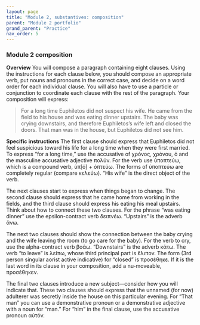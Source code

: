 ```yaml
---
layout: page
title: "Module 2, substantives: composition"
parent: "Module 2 portfolio"
grand_parent: "Practice"
nav_order: 5
---
```


### Module 2 composition

**Overview**
You will compose a paragraph containing eight clauses. Using the instructions for each clause below, you should compose an appropriate verb, put nouns and pronouns in the correct case, and decide on a word order for each individual clause. You will also have to use a particle or conjunction to coordinate each clause with the rest of the paragraph. Your composition will express:

> For a long time Euphiletos did not suspect his wife. He came from the field to his house and was eating dinner upstairs. The baby was crying downstairs, and therefore Euphiletos’s wife left and closed the doors. That man was in the house, but Euphiletos did not see him.

**Specific instructions**
The first clause should express that Euphiletos did not feel suspicious toward his life for a long time when they were first married.  To express “for a long time,” use the accusative of χρόνος, χρόνου, ὁ and the masculine accusative adjective πολύν. For the verb use ὑποπτεύω, which is a compound verb, ὑπ[ό] + ὀπτεύω. The forms of ὑποπτεύω are completely regular (compare κελεύω). “His wife” is the direct object of the verb.

The next clauses start to express when things began to change. The second clause should express that he came home from working in the fields, and the third clause should express his eating his meal upstairs. Think about how to connect these two clauses. For the phrase “was eating dinner” use the epsilon-contract verb δειπνέω. “Upstairs” is the adverb ἄνω. 

The next two clauses should show the connection between the baby crying and the wife leaving the room (to go care for the baby). For the verb to cry, use the alpha-contract verb βοάω. “Downstairs” is the adverb κάτω. The verb “to leave” is λείπω, whose third principal part is ἔλιπον. The form (3rd person singular aorist active indicative) for “closed” is προσέθηκε. If it is the last word in its clause in your composition, add a nu-moveable, προσέθηκεν.

The final two clauses introduce a new subject—consider how you will indicate that. These two clauses should express that the unnamed (for now) adulterer was secretly inside the house on this particular evening. For “That man” you can use a demonstrative pronoun or a demonstrative adjective with a noun for “man.” For “him” in the final clause, use the accusative pronoun αὐτόν.
